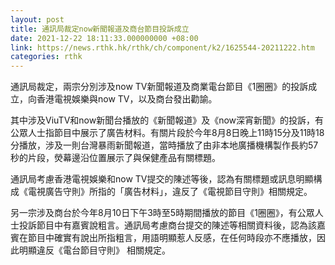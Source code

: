 ```yaml
---
layout: post
title: 通訊局裁定now新聞報道及商台節目投訴成立
date: 2021-12-22 18:11:33.000000000 +08:00
link: https://news.rthk.hk/rthk/ch/component/k2/1625544-20211222.htm
categories: rthk
---
```


通訊局裁定，兩宗分別涉及now TV新聞報道及商業電台節目《1圈圈》的投訴成立，向香港電視娛樂與now TV，以及商台發出勸諭。

其中涉及ViuTV和now新聞台播放的《新聞報道》及《now深宵新聞》的投訴，有公眾人士指節目中展示了廣告材料。有關片段於今年8月8日晚上11時15分及11時18分播放，涉及一則台灣暴雨新聞報道，當時播放了由非本地廣播機構製作長約57秒的片段，熒幕邊沿位置展示了與保健產品有關標題。

通訊局考慮香港電視娛樂和now TV提交的陳述等後，認為有關標題或訊息明顯構成《電視廣告守則》所指的「廣告材料」，違反了《電視節目守則》相關規定。

另一宗涉及商台於今年8月10日下午3時至5時期間播放的節目《1圈圈》，有公眾人士投訴節目中有嘉賓說粗言。通訊局考慮商台提交的陳述等相關資料後，認為該嘉賓在節目中確實有說出所指粗言，用語明顯惹人反感，在任何時段亦不應播放，因此明顯違反《電台節目守則》 相關規定。
